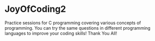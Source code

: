 # JoyOfCoding2
Practice sessions for C programming covering various concepts of programming.
You can try the same questions in different programming languages to improve your coding skills!
Thank You All!
